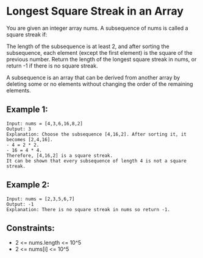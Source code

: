 # Longest Square Streak in an Array

You are given an integer array nums. A subsequence of nums is called a square streak if:

The length of the subsequence is at least 2, and
after sorting the subsequence, each element (except the first element) is the square of the previous number.
Return the length of the longest square streak in nums, or return -1 if there is no square streak.

A subsequence is an array that can be derived from another array by deleting some or no elements without changing the order of the remaining elements.

## Example 1:

```
Input: nums = [4,3,6,16,8,2]
Output: 3
Explanation: Choose the subsequence [4,16,2]. After sorting it, it becomes [2,4,16].
- 4 = 2 * 2.
- 16 = 4 * 4.
Therefore, [4,16,2] is a square streak.
It can be shown that every subsequence of length 4 is not a square streak.
```

## Example 2:

```
Input: nums = [2,3,5,6,7]
Output: -1
Explanation: There is no square streak in nums so return -1.
```

## Constraints:

- 2 <= nums.length <= 10^5
- 2 <= nums[i] <= 10^5
